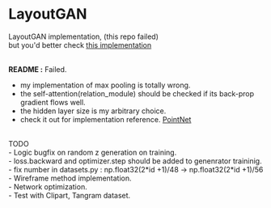 # LayoutGAN
LayoutGAN implementation, (this repo failed)<br>
but you'd better check [this implementation](https://github.com/billzhonggz/LayoutGAN)
<br><br>

<b>README :</b> Failed. <br>
- my implementation of max pooling is totally wrong.<br>
- the self-attention(relation_module) should be checked if its back-prop gradient flows well.<br>
- the hidden layer size is my arbitrary choice.<br>
- check it out for implementation reference. [PointNet](https://www.youtube.com/watch?v=Cge-hot0Oc0)<br>
<br>
TODO <br>
- Logic bugfix on random z generation on training. <br>
- loss.backward and optimizer.step should be added to genenrator traininig.
- fix number in datasets.py : np.float32(2*id +1)/48 -> np.float32(2*id +1)/56
- Wireframe method implementation. <br>
- Network optimization. <br>
- Test with Clipart, Tangram dataset.<br>

